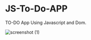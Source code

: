# JS-To-Do-APP

TO-DO App Using Javascript and Dom.


![screenshot (1)](https://github.com/Shreyas-sonu/JS-To-Do-APP/assets/111351684/d32cf5f6-8f47-46e7-ac46-47460af3c660)
